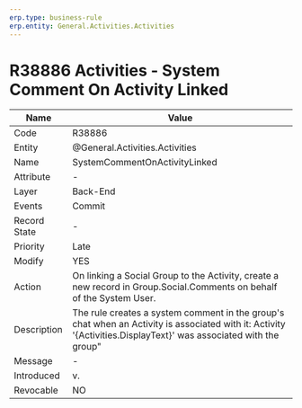 ```yaml
---
erp.type: business-rule
erp.entity: General.Activities.Activities 
---
```


# R38886 Activities - System Comment On Activity Linked

| Name | Value |
| ---- | ----- |
| Code | R38886 |
| Entity | @General.Activities.Activities 
| Name | SystemCommentOnActivityLinked |
| Attribute | - |
| Layer | Back-End |
| Events | Commit |
| Record State | - |
| Priority | Late |
| Modify | YES |
| Action | On linking a Social Group to the Activity, create a new record in Group.Social.Comments on behalf of the System User.|
| Description| The rule creates a system comment in the group's chat when an Activity is associated with it: Activity '{Activities.DisplayText}' was associated with the group"|
| Message | - |
| Introduced |v.|
| Revocable | NO |
